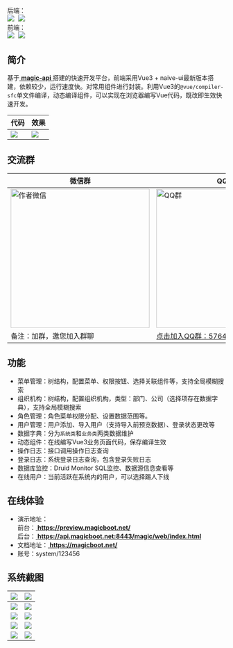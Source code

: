 ##

后端：  
<span style="margin-right: 5px">
    <a href="https://gitee.com/ssssssss-team/magic-boot" target="_blank"><img src="https://gitee.com/ssssssss-team/magic-boot/badge/star.svg?theme=white"></a>
</span>
<a href="https://github.com/zegezy/magic-boot" target="_blank"><img src="https://img.shields.io/github/stars/zegezy/magic-boot.svg?style=social"></a>  
前端：  
<span style="margin-right: 5px">
    <a href="https://gitee.com/ssssssss-team/magic-boot-naive" target="_blank"><img src="https://gitee.com/ssssssss-team/magic-boot-naive/badge/star.svg?theme=white"></a>
</span>
<a href="https://github.com/zegezy/magic-boot-naive" target="_blank"><img src="https://img.shields.io/github/stars/zegezy/magic-boot-naive.svg?style=social"></a>  

## 简介

基于[ **magic-api** ](https://gitee.com/ssssssss-team/magic-api)搭建的快速开发平台，前端采用Vue3 + naive-ui最新版本搭建，依赖较少，运行速度快。对常用组件进行封装。利用Vue3的`@vue/compiler-sfc`单文件编译，动态编译组件，可以实现在浏览器编写Vue代码，既改即生效快速开发。


| 代码 | 效果 |
|----|----|
| ![](https://assets.magicboot.net/code.png)  | ![](https://assets.magicboot.net/system/1.png)  |

## 交流群

| 微信群 | QQ群 |
| ----- | --- |
| <img src="https://assets.magicboot.net/ljz-wx.png" alt="作者微信" width="320px"> | <img src="https://assets.magicboot.net/mb-qq-group.png" alt="QQ群" width="320px"> |
| 备注：加群，邀您加入群聊| <a href="https://qm.qq.com/q/KZJ6zBrXqM" target="_blank">点击加入QQ群：576433387</a> |

## 功能
- 菜单管理：树结构，配置菜单、权限按钮、选择关联组件等，支持全局模糊搜索
- 组织机构：树结构，配置组织机构，类型：部门、公司（选择项存在数据字典），支持全局模糊搜索
- 角色管理：角色菜单权限分配、设置数据范围等。
- 用户管理：用户添加、导入用户（支持导入前预览数据）、登录状态更改等
- 数据字典：分为`系统类`和`业务类`两类数据维护
- 动态组件：在线编写Vue3业务页面代码，保存编译生效
- 操作日志：接口调用操作日志查询
- 登录日志：系统登录日志查询，包含登录失败日志
- 数据库监控：Druid Monitor SQL监控、数据源信息查看等
- 在线用户：当前活跃在系统内的用户，可以选择踢人下线

## 在线体验
- 演示地址：  
前台：[ **https://preview.magicboot.net/** ](https://preview.magicboot.net/)  
后台：[ **https://api.magicboot.net:8443/magic/web/index.html** ](https://api.magicboot.net:8443/magic/web/index.html)  
- 文档地址：[ **https://magicboot.net/** ](https://magicboot.net/)
- 账号：system/123456

## 系统截图
| ![](https://assets.magicboot.net/system/1.png)  | ![](https://assets.magicboot.net/system/2.png)  |
|---|---|
| ![](https://assets.magicboot.net/system/3.png)  | ![](https://assets.magicboot.net/system/4.png)  |
| ![](https://assets.magicboot.net/system/5.png)  | ![](https://assets.magicboot.net/system/6.png)  |
| ![](https://assets.magicboot.net/system/7.png)  | ![](https://assets.magicboot.net/system/8.png)  |
| ![](https://assets.magicboot.net/system/9.png)  | ![](https://assets.magicboot.net/system/10.png)  |



